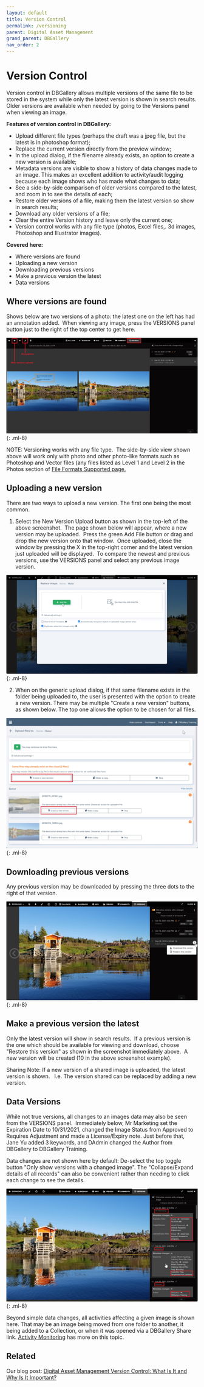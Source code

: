 ```yaml
---
layout: default
title: Version Control
permalink: /versioning
parent: Digital Asset Management
grand_parent: DBGallery
nav_order: 2
---
```


# Version Control

Version control in DBGallery allows multiple versions of the same file to be stored in the system while only the latest version is shown in search results. Older versions are available when needed by going to the Versions panel  when viewing an image.

**Features of version control in DBGallery:**
- Upload different file types (perhaps the draft was a jpeg file, but the latest is in photoshop format);
- Replace the current version directly from the preview window;
- In the upload dialog, if the filename already exists, an option to create a new version is available;
- Metadata versions are visible to show a history of data changes made to an image. This makes an excellent addition to activity/audit logging because each image shows who has made what changes to data;
- See a side-by-side comparison of older versions compared to the latest, and zoom in to see the details of each;
- Restore older versions of a file, making them the latest version so show in search results;
- Download any older versions of a file;
- Clear the entire Version history and leave only the current one;
- Version control works with any file type (photos, Excel files,. 3d images, Photoshop and Illustrator images).

**Covered here:**
- Where versions are found
- Uploading a new version
- Downloading previous versions
- Make a previous version the latest
- Data versions

## Where versions are found

Shows below are two versions of a photo: the latest one on the left has had an annotation added.  When viewing any image, press the VERSIONS panel button just to the right of the top center to get here.

![Where versions are found](/assets/Versions-Side-by-Side.jpg){: .ml-8}

NOTE: Versioning works with any file type.  The side-by-side view shown above will work only with photo and other photo-like formats such as Photoshop and Vector files (any files listed as Level 1 and Level 2 in the Photos section of <a href="https://dbgallery.com/file-formats">File Formats Supported page.</a>

## Uploading a new version

There are two ways to upload a new version.  The first one being the most common.  

1) Select the New Version Upload button as shown in the top-left of the above screenshot.  The page shown below will appear, where a new version may be uploaded.  Press the green Add File button or drag and drop the new version onto that window.  Once uploaded, close the window by pressing the X in the top-right corner and the latest version just uploaded will be displayed.  To compare the newest and previous versions, use the VERSIONS panel and select any previous image version.

![Uploading a new version](/assets/Versions-UploadFromPreview.jpg){: .ml-8}

2) When on the generic upload dialog, if that same filename exists in the folder being uploaded to, the user is presented with the option to create a new version.  There may be multiple "Create a new version" buttons, as shown below.  The top one allows the option to be chosen for all files.

![Uploading a new version from the upload dialog](/assets/Versions-CreateNewVersion-UploadWindow.jpg){: .ml-8}

## Downloading previous versions
Any previous version may be downloaded by pressing the three dots to the right of that version.  

![Download or Restore Previous Version](/assets/Versions-DownloadOrRestorePreviousVersion.jpg){: .ml-8}

## Make a previous version the latest

Only the latest version will show in search results.  If a previous version is the one which should be available for viewing and download, choose "Restore this version" as shown in the screenshot immediately above.  A new version will be created (10 in the above screenshot example).

Sharing Note: If a new version of a shared image is uploaded, the latest version is shown.   I.e. The version shared can be replaced by adding a new version.

## Data Versions

While not true versions, all changes to an images data may also be seen from the VERSIONS panel.  Immediately below, Mr Marketing set the Expiration Date to 10/31/2021, changed the Image Status from Approved to Requires Adjustment and made a License/Expiry note.  Just before that, Jane Yu added 3 keywords, and DAdmin changed the Author from DBGallery to DBGallery Training.

Data changes are not shown here by default: De-select the top toggle button "Only show versions with a changed image".  The "Collapse/Expand details of all records" can also be convenient rather than needing to click each change to see the details.

![Data Versions](/assets/Versions-Data.jpg){: .ml-8}

Beyond simple data changes, all activities affecting a given image is shown here.  That may be an image being moved from one folder to another, it being added to a Collection, or when it was opened via a DBGallery Share link.  <a href="/activity-monitoring">Activity Monitoring</a> has more on this topic.

## Related
Our blog post: <a href="https://dbgallery.com/dam_versioning">Digital Asset Management Version Control: What Is It and Why Is It Important?</a>


